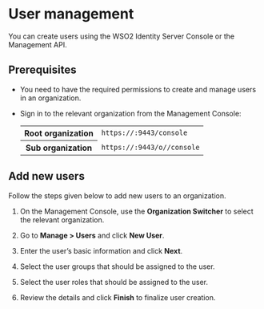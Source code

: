 # User management

You can create users using the WSO2 Identity Server Console or the Management API.

## Prerequisites

-   You need to have the required permissions to create and manage users in an organization.
-   Sign in to the relevant organization from the Management Console:
    
    <table>
        <tr>
            <th>Root organization</th>
            <td><code>https://<SERVER_HOST>:9443/console</code></td>
        </tr>
        <tr>
            <th>Sub organization</th>
            <td><code>https://<SERVER_HOST>:9443/o/<organization id>/console</code></td>
        </tr>
    </table>

## Add new users

Follow the steps given below to add new users to an organization.

1.  On the Management Console, use the **Organization Switcher** to select the relevant organization.

2.  Go to **Manage > Users** and click **New User**.

3.  Enter the user’s basic information and click **Next**.

4.  Select the user groups that should be assigned to the user.

5.  Select the user roles that should be assigned to the user.

6.  Review the details and click **Finish** to finalize user creation.

